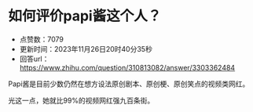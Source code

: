 # 如何评价papi酱这个人？
- 点赞数：7079
- 更新时间：2023年11月26日20时40分35秒
- 回答url：https://www.zhihu.com/question/310813082/answer/3303362484
<body>
 <p data-pid="DsWk7PUh">Papi酱是目前少数仍然在想方设法原创剧本、原创梗、原创笑点的视频类网红。</p>
 <p data-pid="zJ94ckgO">光这一点，她就比99%的视频网红强九百条街。</p>
</body>